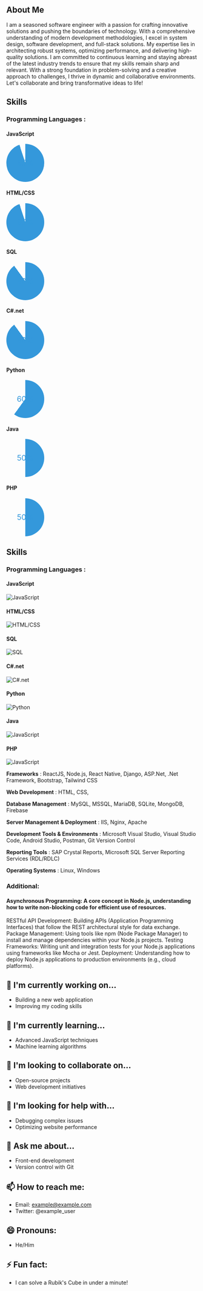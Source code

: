 ## About Me
I am a seasoned software engineer with a passion for crafting innovative solutions and pushing the boundaries of technology. With a comprehensive understanding of modern development methodologies, I excel in system design, software development, and full-stack solutions. My expertise lies in architecting robust systems, optimizing performance, and delivering high-quality solutions. I am committed to continuous learning and staying abreast of the latest industry trends to ensure that my skills remain sharp and relevant. With a strong foundation in problem-solving and a creative approach to challenges, I thrive in dynamic and collaborative environments. Let's collaborate and bring transformative ideas to life!

## Skills

### Programming Languages :

#### JavaScript
<div class="progress-circle" style="--percentage: 95;" data-percentage="95"></div>

#### HTML/CSS
<div class="progress-circle" style="--percentage: 95;" data-percentage="95"></div>

#### SQL
<div class="progress-circle" style="--percentage: 90;" data-percentage="90"></div>

#### C#.net
<div class="progress-circle" style="--percentage: 90;" data-percentage="90"></div>

#### Python
<div class="progress-circle" style="--percentage: 60;" data-percentage="60"></div>

#### Java
<div class="progress-circle" style="--percentage: 50;" data-percentage="50"></div>

#### PHP
<div class="progress-circle" style="--percentage: 50;" data-percentage="50"></div>

<style>
  .progress-circle {
    width: 100px;
    height: 100px;
    position: relative;
    border-radius: 50%;
    background: conic-gradient(
      #3498db 0%,
      #3498db calc(var(--percentage) * 1%),
      transparent calc(var(--percentage) * 1%),
      transparent 100%
    );
  }

  .progress-circle::before {
    content: attr(data-percentage) '%';
    position: absolute;
    top: 50%;
    left: 50%;
    transform: translate(-50%, -50%);
    font-size: 20px;
    color: #3498db;
  }
</style>



## Skills
### Programming Languages :
#### JavaScript
![JavaScript](https://progress-bar.dev/95/?title=Fluency)
#### HTML/CSS
![HTML/CSS](https://progress-bar.dev/95/?title=Fluency)
#### SQL
![SQL](https://progress-bar.dev/90/?title=Fluency)
#### C#.net
![C#.net](https://progress-bar.dev/90/?title=Fluency)
#### Python
![Python](https://progress-bar.dev/60/?title=Fluency)
#### Java
![JavaScript](https://progress-bar.dev/50/?title=Fluency)
#### PHP
![JavaScript](https://progress-bar.dev/50/?title=Fluency)

**Frameworks** :  ReactJS, Node.js, React Native, Django, ASP.Net, .Net Framework, Bootstrap, Tailwind CSS

**Web Development** : HTML, CSS,

**Database Management** : MySQL, MSSQL, MariaDB, SQLite, MongoDB, Firebase

**Server Management & Deployment** : IIS, Nginx, Apache

**Development Tools & Environments** : Microsoft Visual Studio, Visual Studio Code, Android Studio, Postman, Git Version Control

**Reporting Tools** : SAP Crystal Reports, Microsoft SQL Server Reporting Services (RDL/RDLC)

**Operating Systems** : Linux, Windows 

### Additional:
#### Asynchronous Programming: A core concept in Node.js, understanding how to write non-blocking code for efficient use of resources.
RESTful API Development: Building APIs (Application Programming Interfaces) that follow the REST architectural style for data exchange.
Package Management: Using tools like npm (Node Package Manager) to install and manage dependencies within your Node.js projects.
Testing Frameworks: Writing unit and integration tests for your Node.js applications using frameworks like Mocha or Jest.
Deployment: Understanding how to deploy Node.js applications to production environments (e.g., cloud platforms).




## 🔭 I'm currently working on...
- Building a new web application
- Improving my coding skills

## 🌱 I'm currently learning...
- Advanced JavaScript techniques
- Machine learning algorithms

## 👯 I'm looking to collaborate on...
- Open-source projects
- Web development initiatives

## 🤔 I'm looking for help with...
- Debugging complex issues
- Optimizing website performance

## 💬 Ask me about...
- Front-end development
- Version control with Git

## 📫 How to reach me:
- Email: example@example.com
- Twitter: @example_user

## 😄 Pronouns:
- He/Him

## ⚡ Fun fact:
- I can solve a Rubik's Cube in under a minute!
